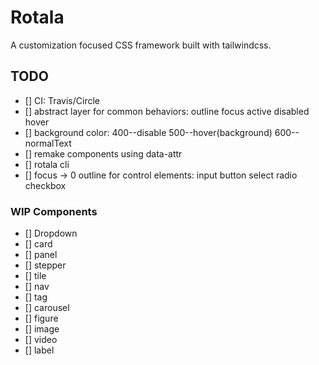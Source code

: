 # Rotala
A customization focused CSS framework built with tailwindcss.

## TODO
- [] CI: Travis/Circle
- [] abstract layer for common behaviors: outline focus active disabled hover
- [] background color: 400--disable 500--hover(background) 600--normalText
- [] remake components using data-attr
- [] rotala cli
- [] focus -> 0 outline for control elements: input button select radio checkbox

### WIP Components
- [] Dropdown
- [] card
- [] panel
- [] stepper
- [] tile
- [] nav
- [] tag
- [] carousel
- [] figure
- [] image
- [] video
- [] label